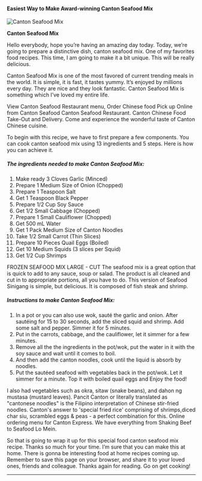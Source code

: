             

#### Easiest Way to Make Award-winning Canton Seafood Mix

![Canton Seafood Mix](https://img-global.cpcdn.com/recipes/8862df393c5e05b4/751x532cq70/canton-seafood-mix-recipe-main-photo.jpg)

**Canton Seafood Mix**

Hello everybody, hope you’re having an amazing day today. Today, we’re going to prepare a distinctive dish, canton seafood mix. One of my favorites food recipes. This time, I am going to make it a bit unique. This will be really delicious.

Canton Seafood Mix is one of the most favored of current trending meals in the world. It is simple, it is fast, it tastes yummy. It’s enjoyed by millions every day. They are nice and they look fantastic. Canton Seafood Mix is something which I’ve loved my entire life.

View Canton Seafood Restaurant menu, Order Chinese food Pick up Online from Canton Seafood Canton Seafood Restaurant. Canton Chinese Food Take-Out and Delivery. Come and experience the wonderful taste of Canton Chinese cuisine.

To begin with this recipe, we have to first prepare a few components. You can cook canton seafood mix using 13 ingredients and 5 steps. Here is how you can achieve it.

##### The ingredients needed to make Canton Seafood Mix:

1.  Make ready 3 Cloves Garlic (Minced)
2.  Prepare 1 Medium Size of Onion (Chopped)
3.  Prepare 1 Teaspoon Salt
4.  Get 1 Teaspoon Black Pepper
5.  Prepare 1/2 Cup Soy Sauce
6.  Get 1/2 Small Cabbage (Chopped)
7.  Prepare 1 Small Cauliflower (Chopped)
8.  Get 500 mL Water
9.  Get 1 Pack Medium Size of Canton Noodles
10.  Take 1/2 Small Carrot (Thin Slices)
11.  Prepare 10 Pieces Quail Eggs (Boiled)
12.  Get 10 Medium Squids (3 slices per Squid)
13.  Get 1/2 Cup Shrimps

FROZEN SEAFOOD MIX LARGE - CUT The seafood mix is a great option that is quick to add to any sauce, soup or salad. The product is all cleaned and cut in to appropriate portions, all you have to do. This version of Seafood Sinigang is simple, but delicious. It is composed of fish steak and shrimp.

##### Instructions to make Canton Seafood Mix:

1.  In a pot or you can also use wok, sauté the garlic and onion. After sautéing for 15 to 30 seconds, add the sliced squid and shrimp. Add some salt and pepper. Simmer it for 5 minutes.
2.  Put in the carrots, cabbage, and the cauliflower, let it simmer for a few minutes.
3.  Remove all the the ingredients in the pot/wok, put the water in it with the soy sauce and wait until it comes to boil.
4.  And then add the canton noodles, cook until the liquid is absorb by noodles.
5.  Put the sautéed seafood with vegetables back in the pot/wok. Let it simmer for a minute. Top it with boiled quail eggs and Enjoy the food!

I also had vegetables such as okra, sitaw (snake beans), and dahon ng mustasa (mustard leaves). Pancit Canton or literally translated as "cantonese noodles" is the Filipino interpretation of Chinese stir-fried noodles. Canton's answer to 'special fried rice' comprising of shrimps,diced char siu, scrambled eggs & peas - a perfect combination for this. Online ordering menu for Canton Express. We have everything from Shaking Beef to Seafood Lo Mein.

So that is going to wrap it up for this special food canton seafood mix recipe. Thanks so much for your time. I’m sure that you can make this at home. There is gonna be interesting food at home recipes coming up. Remember to save this page on your browser, and share it to your loved ones, friends and colleague. Thanks again for reading. Go on get cooking!

* * *